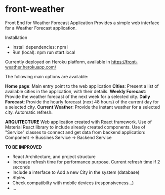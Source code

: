 # front-weather
Front End for Weather Forecast Application
Provides a simple web interface for a Weather Forecast application.

Installation
- Install dependencies: npm i
- Run (local): npm run start:local

Currently deployed on Heroku platform, available in https://front-weather.herokuapp.com/

The following main options are available:

**Home page**: Main entry point to the web application
**Cities**: Present a list of available cities in the application, with their details.
**Weekly Forecast**: Provide the weather forecast of the next week for a selected city.
**Daily Forecast**: Provide the hourly forecast (next 48 hours) of the current day for a selected city.
**Current Weather**: Provide the instant weather for a selected city. Automatic refresh.

**ARQUITECTURE**
Web application created with React framework.
Use of Material React library to include already created components.
Use of "Service" classes to connect and get data from backend application:
  Component -> Bussines Service -> Backend Service

**TO BE IMPROVED**
- React Architecture, and project structure
- Increase refresh time for performance purpose. Current refresh time if 2 seconds
- Include a interface to Add a new City in the system (database)
- Styles
- Check compatibilty with mobile devices (responsiveness...)
- ...
 
